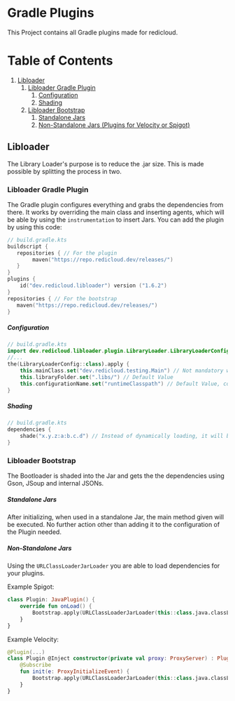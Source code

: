 # Gradle Plugins

This Project contains all Gradle plugins made for redicloud.

# Table of Contents

1. [Libloader](#libloader)
   1. [Libloader Gradle Plugin](#libloader-gradle-plugin)
      1. [Configuration](#configuration)
      2. [Shading](#shading)
   2. [Libloader Bootstrap](#libloader-bootstrap)
      1. [Standalone Jars](#standalone-jars)
      2. [Non-Standalone Jars (Plugins for Velocity or Spigot)](#non-standalone-jars)

## Libloader

The Library Loader's purpose is to reduce the .jar size.
This is made possible by splitting the process in two.

### Libloader Gradle Plugin

The Gradle plugin configures everything and grabs the dependencies from there.
It works by overriding the main class and inserting agents, which will be able by using the `instrumentation` to insert Jars.
You can add the plugin by using this code:

```kotlin
// build.gradle.kts
buildscript {
   repositories { // For the plugin
        maven("https://repo.redicloud.dev/releases/")
   }
}
plugins {
    id("dev.redicloud.libloader") version ("1.6.2")
}
repositories { // For the bootstrap
   maven("https://repo.redicloud.dev/releases/")
}
```

##### Configuration

```kotlin
// build.gradle.kts
import dev.redicloud.libloader.plugin.LibraryLoader.LibraryLoaderConfig
//...
the(LibraryLoaderConfig::class).apply {
    this.mainClass.set("dev.redicloud.testing.Main") // Not mandatory when using non-standalone Jars, see chapter Bootloader
    this.libraryFolder.set(".libs/") // Default Value
    this.configurationName.set("runtimeClasspath") // Default Value, configuration to use for dependencies
}
```

##### Shading

```kotlin
// build.gradle.kts
dependencies {
    shade("x.y.z:a:b.c.d") // Instead of dynamically loading, it will be put in the Jar 
}
```

### Libloader Bootstrap

The Bootloader is shaded into the Jar and gets the the dependencies using Gson, JSoup and internal JSONs.

##### Standalone Jars

After initializing, when used in a standalone Jar, the main method given will be executed.
No further action other than adding it to the configuration of the Plugin needed.

##### Non-Standalone Jars

Using the `URLClassLoaderJarLoader` you are able to load dependencies for your plugins.

Example Spigot:

```kotlin
class Plugin: JavaPlugin() {
    override fun onLoad() {
        Bootstrap.apply(URLClassLoaderJarLoader(this::class.java.classLoader as URLClassLoader))
    }
}
```

Example Velocity:

```kotlin
@Plugin(...)
class Plugin @Inject constructor(private val proxy: ProxyServer) : PluginContainer {
    @Subscribe
    fun init(e: ProxyInitializeEvent) {
        Bootstrap.apply(URLClassLoaderJarLoader(this::class.java.classLoader as URLClassLoader))
    }
}
```
